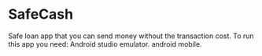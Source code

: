 # SafeCash
Safe loan app that you can send money without the transaction cost.
To run this app you need:
Android studio emulator.
android mobile.

